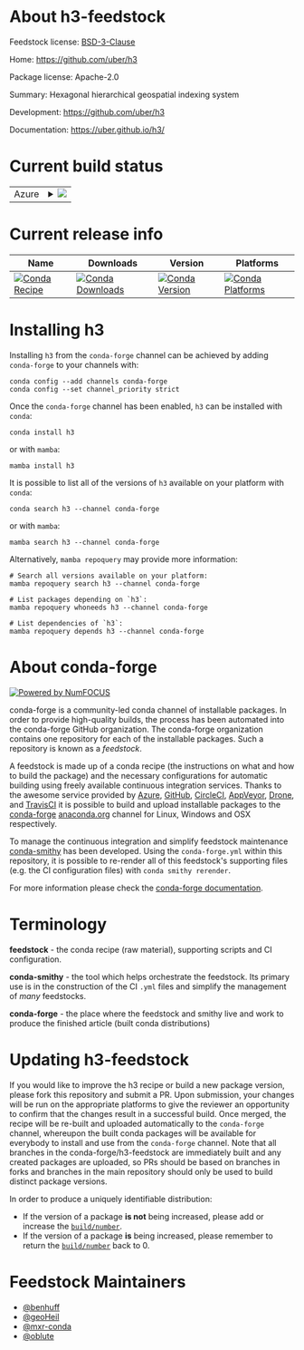About h3-feedstock
==================

Feedstock license: [BSD-3-Clause](https://github.com/conda-forge/h3-feedstock/blob/main/LICENSE.txt)

Home: https://github.com/uber/h3

Package license: Apache-2.0

Summary: Hexagonal hierarchical geospatial indexing system

Development: https://github.com/uber/h3

Documentation: https://uber.github.io/h3/

Current build status
====================


<table>
    
  <tr>
    <td>Azure</td>
    <td>
      <details>
        <summary>
          <a href="https://dev.azure.com/conda-forge/feedstock-builds/_build/latest?definitionId=6892&branchName=main">
            <img src="https://dev.azure.com/conda-forge/feedstock-builds/_apis/build/status/h3-feedstock?branchName=main">
          </a>
        </summary>
        <table>
          <thead><tr><th>Variant</th><th>Status</th></tr></thead>
          <tbody><tr>
              <td>linux_64</td>
              <td>
                <a href="https://dev.azure.com/conda-forge/feedstock-builds/_build/latest?definitionId=6892&branchName=main">
                  <img src="https://dev.azure.com/conda-forge/feedstock-builds/_apis/build/status/h3-feedstock?branchName=main&jobName=linux&configuration=linux%20linux_64_" alt="variant">
                </a>
              </td>
            </tr><tr>
              <td>linux_aarch64</td>
              <td>
                <a href="https://dev.azure.com/conda-forge/feedstock-builds/_build/latest?definitionId=6892&branchName=main">
                  <img src="https://dev.azure.com/conda-forge/feedstock-builds/_apis/build/status/h3-feedstock?branchName=main&jobName=linux&configuration=linux%20linux_aarch64_" alt="variant">
                </a>
              </td>
            </tr><tr>
              <td>linux_ppc64le</td>
              <td>
                <a href="https://dev.azure.com/conda-forge/feedstock-builds/_build/latest?definitionId=6892&branchName=main">
                  <img src="https://dev.azure.com/conda-forge/feedstock-builds/_apis/build/status/h3-feedstock?branchName=main&jobName=linux&configuration=linux%20linux_ppc64le_" alt="variant">
                </a>
              </td>
            </tr><tr>
              <td>osx_64</td>
              <td>
                <a href="https://dev.azure.com/conda-forge/feedstock-builds/_build/latest?definitionId=6892&branchName=main">
                  <img src="https://dev.azure.com/conda-forge/feedstock-builds/_apis/build/status/h3-feedstock?branchName=main&jobName=osx&configuration=osx%20osx_64_" alt="variant">
                </a>
              </td>
            </tr><tr>
              <td>osx_arm64</td>
              <td>
                <a href="https://dev.azure.com/conda-forge/feedstock-builds/_build/latest?definitionId=6892&branchName=main">
                  <img src="https://dev.azure.com/conda-forge/feedstock-builds/_apis/build/status/h3-feedstock?branchName=main&jobName=osx&configuration=osx%20osx_arm64_" alt="variant">
                </a>
              </td>
            </tr><tr>
              <td>win_64</td>
              <td>
                <a href="https://dev.azure.com/conda-forge/feedstock-builds/_build/latest?definitionId=6892&branchName=main">
                  <img src="https://dev.azure.com/conda-forge/feedstock-builds/_apis/build/status/h3-feedstock?branchName=main&jobName=win&configuration=win%20win_64_" alt="variant">
                </a>
              </td>
            </tr>
          </tbody>
        </table>
      </details>
    </td>
  </tr>
</table>

Current release info
====================

| Name | Downloads | Version | Platforms |
| --- | --- | --- | --- |
| [![Conda Recipe](https://img.shields.io/badge/recipe-h3-green.svg)](https://anaconda.org/conda-forge/h3) | [![Conda Downloads](https://img.shields.io/conda/dn/conda-forge/h3.svg)](https://anaconda.org/conda-forge/h3) | [![Conda Version](https://img.shields.io/conda/vn/conda-forge/h3.svg)](https://anaconda.org/conda-forge/h3) | [![Conda Platforms](https://img.shields.io/conda/pn/conda-forge/h3.svg)](https://anaconda.org/conda-forge/h3) |

Installing h3
=============

Installing `h3` from the `conda-forge` channel can be achieved by adding `conda-forge` to your channels with:

```
conda config --add channels conda-forge
conda config --set channel_priority strict
```

Once the `conda-forge` channel has been enabled, `h3` can be installed with `conda`:

```
conda install h3
```

or with `mamba`:

```
mamba install h3
```

It is possible to list all of the versions of `h3` available on your platform with `conda`:

```
conda search h3 --channel conda-forge
```

or with `mamba`:

```
mamba search h3 --channel conda-forge
```

Alternatively, `mamba repoquery` may provide more information:

```
# Search all versions available on your platform:
mamba repoquery search h3 --channel conda-forge

# List packages depending on `h3`:
mamba repoquery whoneeds h3 --channel conda-forge

# List dependencies of `h3`:
mamba repoquery depends h3 --channel conda-forge
```


About conda-forge
=================

[![Powered by
NumFOCUS](https://img.shields.io/badge/powered%20by-NumFOCUS-orange.svg?style=flat&colorA=E1523D&colorB=007D8A)](https://numfocus.org)

conda-forge is a community-led conda channel of installable packages.
In order to provide high-quality builds, the process has been automated into the
conda-forge GitHub organization. The conda-forge organization contains one repository
for each of the installable packages. Such a repository is known as a *feedstock*.

A feedstock is made up of a conda recipe (the instructions on what and how to build
the package) and the necessary configurations for automatic building using freely
available continuous integration services. Thanks to the awesome service provided by
[Azure](https://azure.microsoft.com/en-us/services/devops/), [GitHub](https://github.com/),
[CircleCI](https://circleci.com/), [AppVeyor](https://www.appveyor.com/),
[Drone](https://cloud.drone.io/welcome), and [TravisCI](https://travis-ci.com/)
it is possible to build and upload installable packages to the
[conda-forge](https://anaconda.org/conda-forge) [anaconda.org](https://anaconda.org/)
channel for Linux, Windows and OSX respectively.

To manage the continuous integration and simplify feedstock maintenance
[conda-smithy](https://github.com/conda-forge/conda-smithy) has been developed.
Using the ``conda-forge.yml`` within this repository, it is possible to re-render all of
this feedstock's supporting files (e.g. the CI configuration files) with ``conda smithy rerender``.

For more information please check the [conda-forge documentation](https://conda-forge.org/docs/).

Terminology
===========

**feedstock** - the conda recipe (raw material), supporting scripts and CI configuration.

**conda-smithy** - the tool which helps orchestrate the feedstock.
                   Its primary use is in the construction of the CI ``.yml`` files
                   and simplify the management of *many* feedstocks.

**conda-forge** - the place where the feedstock and smithy live and work to
                  produce the finished article (built conda distributions)


Updating h3-feedstock
=====================

If you would like to improve the h3 recipe or build a new
package version, please fork this repository and submit a PR. Upon submission,
your changes will be run on the appropriate platforms to give the reviewer an
opportunity to confirm that the changes result in a successful build. Once
merged, the recipe will be re-built and uploaded automatically to the
`conda-forge` channel, whereupon the built conda packages will be available for
everybody to install and use from the `conda-forge` channel.
Note that all branches in the conda-forge/h3-feedstock are
immediately built and any created packages are uploaded, so PRs should be based
on branches in forks and branches in the main repository should only be used to
build distinct package versions.

In order to produce a uniquely identifiable distribution:
 * If the version of a package **is not** being increased, please add or increase
   the [``build/number``](https://docs.conda.io/projects/conda-build/en/latest/resources/define-metadata.html#build-number-and-string).
 * If the version of a package **is** being increased, please remember to return
   the [``build/number``](https://docs.conda.io/projects/conda-build/en/latest/resources/define-metadata.html#build-number-and-string)
   back to 0.

Feedstock Maintainers
=====================

* [@benhuff](https://github.com/benhuff/)
* [@geoHeil](https://github.com/geoHeil/)
* [@mxr-conda](https://github.com/mxr-conda/)
* [@oblute](https://github.com/oblute/)

